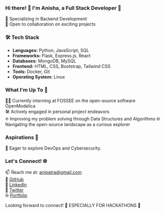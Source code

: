 ### Hi there! 👋 I'm Anisha, a Full Stack Developer 🚀

🎯 Specializing in Backend Development  
🤝 Open to collaboration on exciting projects  

### 🛠️ Tech Stack  
- **Languages:** Python, JavaScript, SQL
- **Frameworks:** Flask, Express.js, React
- **Databases:** MongoDB, MySQL
- **Frontend:** HTML, CSS, Bootstrap, Tailwind CSS
- **Tools:** Docker, Git
- **Operating System:** Linux

### What I'm Up To 🚀
👩‍💻 Currently interning at FOSSEE on the open-source software OpenModelica  
🛠️ Actively engaged in personal project endeavors  
➗ Improving my problem solving through Data Structures and Algorithms 
🌐 Navigating the open-source landscape as a curious explorer


### Aspirations 🌈
🚀 Eager to explore DevOps and Cybersecurity.

### Let's Connect! 🌐
📫 Reach me at: anipatra@gmail.com  
🔗 [GitHub](https://github.com/ap766)  
🔗 [LinkedIn](https://www.linkedin.com/in/anishapatra/)  
🔗 [Twitter](https://twitter.com/anisha_908)  
🌐 [Portfolio](anisha7.netlify.app)

Looking forward to connect! 🚀 ESPECIALLY FOR HACKATHONS 🥲
